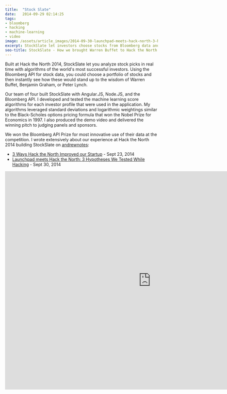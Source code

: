 ```yaml
---
title:  "Stock Slate"
date:   2014-09-29 02:14:25
tags:
- bloomberg
- hacking
- machine-learning
- video
image: /assets/article_images/2014-09-30-launchpad-meets-hack-north-3-hypotheses-tested-hacking/stock-slate-demo-retail-c.jpg
excerpt: StockSlate let investors choose stocks from Bloomberg data and then see how their portfolios would be judged by successful investors like Warren Buffet.
seo-title: StockSlate - How we brought Warren Buffet to Hack the North
---
```


Built at Hack the North 2014, StockSlate let you analyze stock picks in real time with algorithms of the world's most successful investors. Using the Bloomberg API for stock data, you could choose a portfolio of stocks and then instantly see how these would stand up to the wisdom of Warren Buffet, Benjamin Graham, or Peter Lynch.

Our team of four built StockSlate with Angular.JS, Node.JS, and the Bloomberg API. I developed and tested the machine learning score algorithms for each investor profile that were used in the application. My algorithms leveraged standard deviations and logarithmic weightings similar to the Black-Scholes options pricing formula that won the Nobel Prize for Economics in 1997. I also produced the demo video and delivered the winning pitch to judging panels and sponsors.

We won the Bloomberg API Prize for most innovative use of their data at the competition. I wrote extensively about our experience at Hack the North 2014 building StockSlate on <a href="http://www.andrewnotes.com/">andrewnotes</a>:

- <a href="http://andrewparadi.com/blog/3-ways-hack-the-north-improved-our-startup/">3 Ways Hack the North Improved our Startup</a> - Sept 23, 2014
- <a href="http://andrewparadi.com/blog/launchpad-meets-hack-north-3-hypotheses-tested-hacking/">Launchpad meets Hack the North: 3 Hypotheses We Tested While Hacking</a> - Sept 30, 2014

<iframe width="960" height="720" src="https://www.youtube-nocookie.com/embed/juY4bwJXMVE?rel=0&amp;showinfo=0" frameborder="0" allowfullscreen></iframe>

